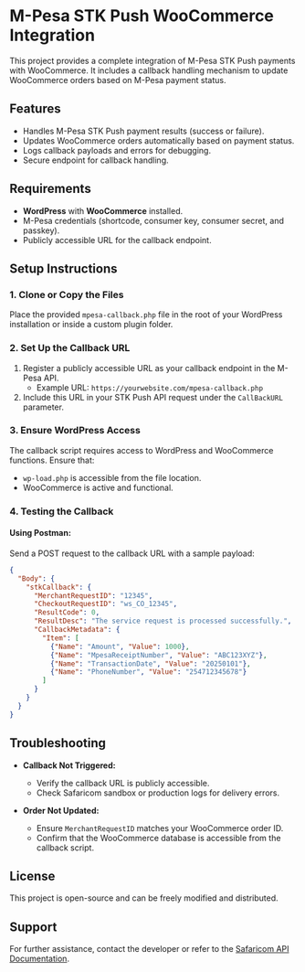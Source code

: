 # M-Pesa STK Push WooCommerce Integration

This project provides a complete integration of M-Pesa STK Push payments with WooCommerce. It includes a callback handling mechanism to update WooCommerce orders based on M-Pesa payment status.

## Features

- Handles M-Pesa STK Push payment results (success or failure).
- Updates WooCommerce orders automatically based on payment status.
- Logs callback payloads and errors for debugging.
- Secure endpoint for callback handling.

## Requirements

- **WordPress** with **WooCommerce** installed.
- M-Pesa credentials (shortcode, consumer key, consumer secret, and passkey).
- Publicly accessible URL for the callback endpoint.

## Setup Instructions

### 1. Clone or Copy the Files

Place the provided `mpesa-callback.php` file in the root of your WordPress installation or inside a custom plugin folder.

### 2. Set Up the Callback URL

1. Register a publicly accessible URL as your callback endpoint in the M-Pesa API.
   - Example URL: `https://yourwebsite.com/mpesa-callback.php`
2. Include this URL in your STK Push API request under the `CallBackURL` parameter.

### 3. Ensure WordPress Access

The callback script requires access to WordPress and WooCommerce functions. Ensure that:

- `wp-load.php` is accessible from the file location.
- WooCommerce is active and functional.

### 4. Testing the Callback

#### Using Postman:

Send a POST request to the callback URL with a sample payload:

```json
{
  "Body": {
    "stkCallback": {
      "MerchantRequestID": "12345",
      "CheckoutRequestID": "ws_CO_12345",
      "ResultCode": 0,
      "ResultDesc": "The service request is processed successfully.",
      "CallbackMetadata": {
        "Item": [
          {"Name": "Amount", "Value": 1000},
          {"Name": "MpesaReceiptNumber", "Value": "ABC123XYZ"},
          {"Name": "TransactionDate", "Value": "20250101"},
          {"Name": "PhoneNumber", "Value": "254712345678"}
        ]
      }
    }
  }
}
```
## Troubleshooting

- **Callback Not Triggered:**
  - Verify the callback URL is publicly accessible.
  - Check Safaricom sandbox or production logs for delivery errors.

- **Order Not Updated:**
  - Ensure `MerchantRequestID` matches your WooCommerce order ID.
  - Confirm that the WooCommerce database is accessible from the callback script.

## License

This project is open-source and can be freely modified and distributed.

## Support

For further assistance, contact the developer or refer to the [Safaricom API Documentation](https://developer.safaricom.co.ke/).
